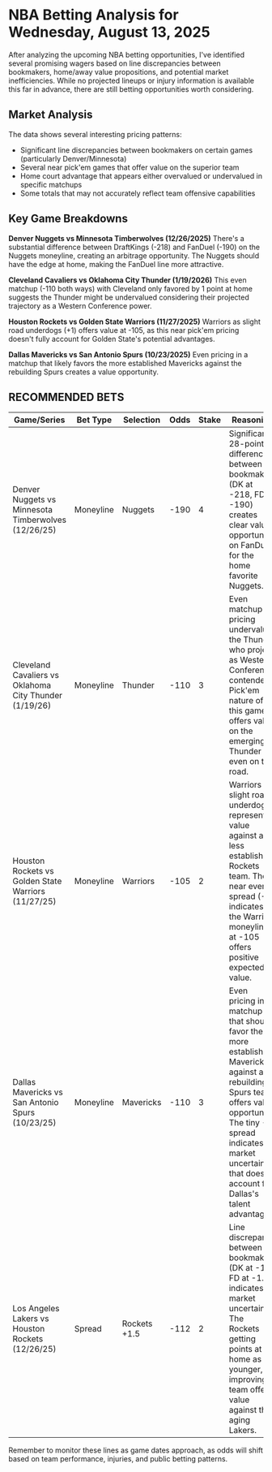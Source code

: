 # NBA Betting Analysis for Wednesday, August 13, 2025

After analyzing the upcoming NBA betting opportunities, I've identified several promising wagers based on line discrepancies between bookmakers, home/away value propositions, and potential market inefficiencies. While no projected lineups or injury information is available this far in advance, there are still betting opportunities worth considering.

## Market Analysis

The data shows several interesting pricing patterns:

- Significant line discrepancies between bookmakers on certain games (particularly Denver/Minnesota)
- Several near pick'em games that offer value on the superior team
- Home court advantage that appears either overvalued or undervalued in specific matchups
- Some totals that may not accurately reflect team offensive capabilities

## Key Game Breakdowns

**Denver Nuggets vs Minnesota Timberwolves (12/26/2025)**
There's a substantial difference between DraftKings (-218) and FanDuel (-190) on the Nuggets moneyline, creating an arbitrage opportunity. The Nuggets should have the edge at home, making the FanDuel line more attractive.

**Cleveland Cavaliers vs Oklahoma City Thunder (1/19/2026)**
This even matchup (-110 both ways) with Cleveland only favored by 1 point at home suggests the Thunder might be undervalued considering their projected trajectory as a Western Conference power.

**Houston Rockets vs Golden State Warriors (11/27/2025)**
Warriors as slight road underdogs (+1) offers value at -105, as this near pick'em pricing doesn't fully account for Golden State's potential advantages.

**Dallas Mavericks vs San Antonio Spurs (10/23/2025)**
Even pricing in a matchup that likely favors the more established Mavericks against the rebuilding Spurs creates a value opportunity.

## RECOMMENDED BETS

| Game/Series | Bet Type | Selection | Odds | Stake | Reasoning |
|-------------|----------|-----------|------|-------|-----------|
| Denver Nuggets vs Minnesota Timberwolves (12/26/25) | Moneyline | Nuggets | -190 | 4 | Significant 28-point difference between bookmakers (DK at -218, FD at -190) creates clear value opportunity on FanDuel for the home favorite Nuggets. |
| Cleveland Cavaliers vs Oklahoma City Thunder (1/19/26) | Moneyline | Thunder | -110 | 3 | Even matchup pricing undervalues the Thunder who project as Western Conference contenders. Pick'em nature of this game offers value on the emerging Thunder even on the road. |
| Houston Rockets vs Golden State Warriors (11/27/25) | Moneyline | Warriors | -105 | 2 | Warriors as slight road underdogs represents value against a less established Rockets team. The near even spread (-1) indicates the Warriors moneyline at -105 offers positive expected value. |
| Dallas Mavericks vs San Antonio Spurs (10/23/25) | Moneyline | Mavericks | -110 | 3 | Even pricing in a matchup that should favor the more established Mavericks against a rebuilding Spurs team offers value opportunity. The tiny -1 spread indicates market uncertainty that doesn't account for Dallas's talent advantage. |
| Los Angeles Lakers vs Houston Rockets (12/26/25) | Spread | Rockets +1.5 | -112 | 2 | Line discrepancy between bookmakers (DK at -1, FD at -1.5) indicates market uncertainty. The Rockets getting points at home as the younger, improving team offers value against the aging Lakers. |

Remember to monitor these lines as game dates approach, as odds will shift based on team performance, injuries, and public betting patterns.